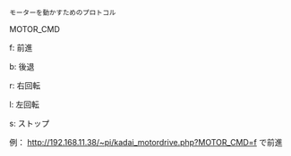 ```
モーターを動かすためのプロトコル
```

MOTOR_CMD

f: 前進

b: 後退

r: 右回転

l: 左回転

s: ストップ

例： http://192.168.11.38/~pi/kadai_motordrive.php?MOTOR_CMD=f で前進

